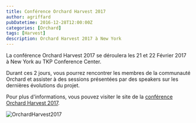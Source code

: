 ```yaml
---
title: Conférence Orchard Harvest 2017
author: agriffard
pubDatetime: 2016-12-28T12:00:00Z
categories: [Orchard]
tags: [Harvest]
description: Orchard Harvest 2017 à New York
---
```


La conférence Orchard Harvest 2017 se déroulera les 21 et 22 Février 2017 à New York au TKP Conference Center.

Durant ces 2 jours, vous pourrez rencontrer les membres de la communauté Orchard et assister à des sessions présentées par des speakers sur les dernières évolutions du projet.

Pour plus d'informations, vous pouvez visiter le site de la [conférence Orchard Harvest 2017](http://orchardharvest.org/).

![OrchardHarvest2017](/assets/blog/Harvest/2017/OrchardHarvest2017.png)
